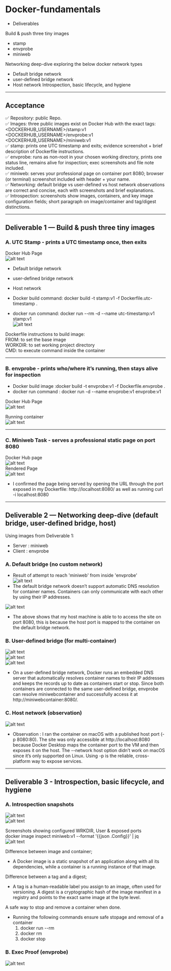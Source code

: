 # Docker-fundamentals 

- Deliverables

Build & push three tiny images
   - stamp
   - envprobe
   - miniweb

Networking deep-dive exploring the below docker network types
   - Default bridge network
   - user-defined bridge network
   - Host network
Introspection, basic lifecycle, and hygiene

---

## Acceptance

✅ Repository: public Repo.  
✅ Images: three public images exist on Docker Hub with the exact tags:  
<DOCKERHUB_USERNAME>/stamp:v1  
<DOCKERHUB_USERNAME>/envprobe:v1  
<DOCKERHUB_USERNAME>/miniweb:v1  
✅ stamp: prints one UTC timestamp and exits; evidence screenshot + brief description of Dockerfile instructions.  
✅ envprobe: runs as non-root in your chosen working directory, prints one status line, remains alive for inspection; exec screenshots and file note included.  
✅ miniweb: serves your professional page on container port 8080; browser (or terminal) screenshot included with header + your name.  
✅ Networking: default bridge vs user-defined vs host network observations are correct and concise, each with screenshots and brief explanations.  
✅ Introspection: screenshots show images, containers, and key image configuration fields; short paragraph on image/container and tag/digest distinctions.

---

## Deliverable 1 — Build & push three tiny images

### A. UTC Stamp - prints a UTC timestamp once, then exits

Docker Hub Page  
![alt text](images/stamp/stamp-hub.png)  
   - Default bridge network  
   - user-defined bridge network  
   - Host network               

- Docker build command: docker build -t stamp:v1 -f Dockerfile.utc-timestamp .  
- docker run command: docker run --rm -d --name utc-timestamp:v1 stamp:v1  
![alt text](<images/stamp/run command.png>)  

Dockerfile instructions to build image:  
FROM: to set the base image  
WORKDIR: to set working project directory  
CMD: to execute command inside the container

---

### B. envprobe - prints who/where it’s running, then stays alive for inspection

- Docker build image :docker build -t envprobe:v1 -f Dockerfile.envprobe .  
- docker run command : docker run -d --name envprobe:v1 envprobe:v1

Docker Hub Page  
![alt text](images/envprobe/envprobe-hub.png)

Running container  
![alt text](<images/envprobe/inside running container.png>)

---

### C. Miniweb Task - serves a professional static page on port 8080

Docker Hub page  
![alt text](images/miniweb/miniweb-hub.png)  
Rendered Page  
![alt text](<images/miniweb/Browser Page.png>)

- I confirmed the page being served by opening the URL through the port exposed in my Dockerfile: http://localhost:8080/ as well as running curl -i localhost:8080

---

## Deliverable 2 — Networking deep-dive (default bridge, user-defined bridge, host)

Using images from Deliverable 1:  
 - Server : miniweb  
 - Client : envprobe

### A. Default bridge (no custom network)
- Result of attempt to reach 'miniweb' from inside 'envprobe'  
![alt text](<images/Networking/defaultBridge.png>)  
- The default bridge network doesn’t support automatic DNS resolution for container names. Containers can only communicate with each other by using their IP addresses.

![alt text](<images/Networking/Host-Machine.png>)  
- The above shows that my host machine is able to to access the site on port 8080, this is because the host port is mapped to the container on the default bridge network.

### B. User-defined bridge (for multi-container)
![alt text](<images/Networking/network ls.png>)  
![alt text](<images/Networking/network inspect.png>)  
![alt text](<images/Networking/user-defined request.png>)  
- On a user-defined bridge network, Docker runs an embedded DNS server that automatically resolves container names to their IP addresses and keeps the records up to date as containers start or stop. Since both containers are connected to the same user-defined bridge, envprobe can resolve miniwebcontainer and successfully access it at http://miniwebcontainer:8080/.

### C. Host network (observation)
![alt text](images/Networking/site-access.png)

- Observation : I ran the container on macOS with a published host port (-p 8080:80). The site was only accessible at http://localhost:8080 because Docker Desktop maps the container port to the VM and then exposes it on the host. The --network host option didn’t work on macOS since it’s only supported on Linux. Using -p is the reliable, cross-platform way to expose services.

---

## Deliverable 3 - Introspection, basic lifecycle, and hygiene

### A. Introspection snapshots
![alt text](images/Introspection/imagelist.png)  
![alt text](images/Introspection/containers.png)

Screenshots showing configured WRKDIR, User & exposed ports  
docker image inspect miniweb:v1 --format '{{json .Config}}' | jq  
![alt text](images/Introspection/.Config.png)

Difference between image and container;  
- A Docker image is a static snapshot of an application along with all its dependencies, while a container is a running instance of that image.

Difference between a tag and a digest;  
- A tag is a human-readable label you assign to an image, often used for versioning. A digest is a cryptographic hash of the image manifest in a registry and points to the exact same image at the byte level.

A safe way to stop and remove a container when done.  
- Running the following commands ensure safe stopage and removal of a container  
  1. docker run --rm  
  2. docker rm  
  3. docker stop

### B. Exec Proof (envprobe)  
![alt text](images/Introspection/exec.png)
